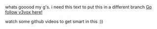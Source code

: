 whats gooood my g's.
i need this text to put this in a different branch
[Go follow v3vox here!](https://soundcloud.com/v3vox) 


watch some github videos to get smart in this :))
